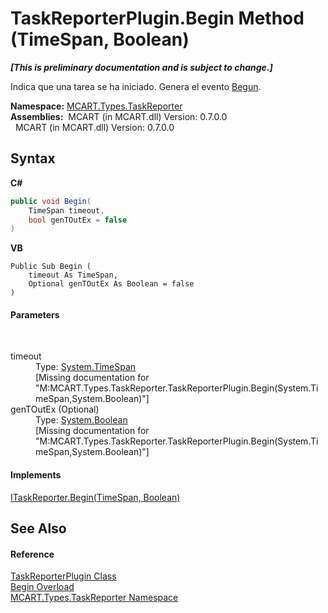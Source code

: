 # TaskReporterPlugin.Begin Method (TimeSpan, Boolean)
 _**\[This is preliminary documentation and is subject to change.\]**_

Indica que una tarea se ha iniciado. Genera el evento <a href="3069d260-7f76-26ba-4e39-cda7f1c431ef">Begun</a>.

**Namespace:**&nbsp;<a href="256f3901-18cb-eeca-835c-7de778822db3">MCART.Types.TaskReporter</a><br />**Assemblies:**&nbsp;&nbsp;MCART (in MCART.dll) Version: 0.7.0.0<br />&nbsp;&nbsp;MCART (in MCART.dll) Version: 0.7.0.0<br />

## Syntax

**C#**<br />
``` C#
public void Begin(
	TimeSpan timeout,
	bool genTOutEx = false
)
```

**VB**<br />
``` VB
Public Sub Begin ( 
	timeout As TimeSpan,
	Optional genTOutEx As Boolean = false
)
```


#### Parameters
&nbsp;<dl><dt>timeout</dt><dd>Type: <a href="http://msdn2.microsoft.com/es-es/library/269ew577" target="_blank">System.TimeSpan</a><br />\[Missing <param name="timeout"/> documentation for "M:MCART.Types.TaskReporter.TaskReporterPlugin.Begin(System.TimeSpan,System.Boolean)"\]</dd><dt>genTOutEx (Optional)</dt><dd>Type: <a href="http://msdn2.microsoft.com/es-es/library/a28wyd50" target="_blank">System.Boolean</a><br />\[Missing <param name="genTOutEx"/> documentation for "M:MCART.Types.TaskReporter.TaskReporterPlugin.Begin(System.TimeSpan,System.Boolean)"\]</dd></dl>

#### Implements
<a href="8b926b58-3d02-1a76-d4fa-72e38dc8de2b">ITaskReporter.Begin(TimeSpan, Boolean)</a><br />

## See Also


#### Reference
<a href="2cca1eb3-f49c-080a-88d8-66137c07787e">TaskReporterPlugin Class</a><br /><a href="d0cddd8e-4cf7-f3ce-0a14-30ad4de66026">Begin Overload</a><br /><a href="256f3901-18cb-eeca-835c-7de778822db3">MCART.Types.TaskReporter Namespace</a><br />